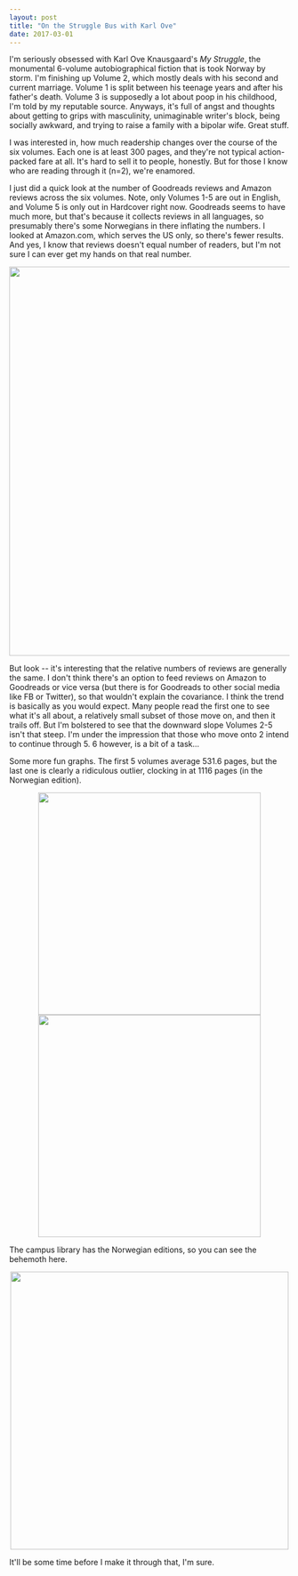 ```yaml
---
layout: post
title: "On the Struggle Bus with Karl Ove"
date: 2017-03-01
---
```


I'm seriously obsessed with Karl Ove Knausgaard's <i>My Struggle</i>, the monumental 6-volume autobiographical fiction that is took Norway by storm. I'm finishing up Volume 2, which mostly deals with his second and current marriage. Volume 1 is split between his teenage years and after his father's death. Volume 3 is supposedly a lot about poop in his childhood, I'm told by my reputable source. Anyways, it's full of angst and thoughts about getting to grips with masculinity, unimaginable writer's block, being socially awkward, and trying to raise a family with a bipolar wife. Great stuff. 

I was interested in, how much readership changes over the course of the six volumes. Each one is at least 300 pages, and they're not typical action-packed fare at all. It's hard to sell it to people, honestly. But for those I know who are reading through it (n=2), we're enamored. 

I just did a quick look at the number of Goodreads reviews and Amazon reviews across the six volumes. Note, only Volumes 1-5 are out in English, and Volume 5 is only out in Hardcover right now. Goodreads seems to have much more, but that's because it collects reviews in all languages, so presumably there's some Norwegians in there inflating the numbers. I looked at Amazon.com, which serves the US only, so there's fewer results. And yes, I know that reviews doesn't equal number of readers, but I'm not sure I can ever get my hands on that real number.

<center>
<img src="{{ site.url }}/assets/knaus-reviews.png" style="width:700px; height:auto">
</center>

But look -- it's interesting that the relative numbers of reviews are generally the same. I don't think there's an option to feed reviews on Amazon to Goodreads or vice versa (but there is for Goodreads to other social media like FB or Twitter), so that wouldn't explain the covariance.  I think the trend is basically as you would expect. Many people read the first one to see what it's all about, a relatively small subset of those move on, and then it trails off. But I'm bolstered to see that the downward slope Volumes 2-5 isn't that steep. I'm under the impression that those who move onto 2 intend to continue through 5. 6 however, is a bit of a task...

Some more fun graphs. The first 5 volumes average 531.6 pages, but the last one is clearly a ridiculous outlier, clocking in at 1116 pages (in the Norwegian edition).

<center>
<img src="{{ site.url }}/assets/knaus-pages.png" style="width:400px; height:auto">
<img src="{{ site.url }}/assets/knaus-editions.png" style="width:400px; height:auto">
</center>

The campus library has the Norwegian editions, so you can see the behemoth here. 

<center>
<img src="{{ site.url }}/assets/knaus-books.png" style="width:500px; height:auto">
</center>

It'll be some time before I make it through that, I'm sure.
